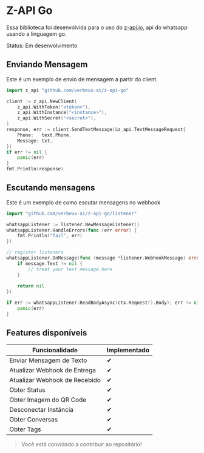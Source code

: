 # Z-API Go

Essa biblioteca foi desenvolvida para o uso do [z-api.io](z-api), api do whatsapp usando a linguagem go.

Status: Em desenvolvimento

## Enviando Mensagem

Este é um exemplo de envio de mensagem a partir do client.

```go
import z_api "github.com/verbeux-ai/z-api-go"

client := z_api.NewClient(
    z_api.WithToken("<token>"),
    z_api.WithInstance("<instance>"),
    z_api.WithSecret("<secret>"),
)
response, err := client.SendTextMessage(&z_api.TextMessageRequest{
    Phone:   text.Phone,
    Message: txt,
})
if err != nil {
    panic(err)
}
fmt.Println(response)
```

## Escutando mensagens

Este é um exemplo de como escutar mensagens no webhook

```go
import "github.com/verbeux-ai/z-api-go/listener"

whatsappListener := listener.NewMessageListener()
whatsappListener.HandleErrors(func (err error) {
    fmt.Println("fail", err)
})

// register listeners
whatsappListener.OnMessage(func (message *listener.WebhookMessage) error {
    if message.Text != nil {
        // treat your text message here
    }
    
    return nil
})

if err := whatsappListener.ReadBodyAsync(ctx.Request().Body); err != nil {
    panic(err)
}
```

## Features disponíveis

| Funcionalidade        | Implementado |
|-------------------------------|--------------|
| Enviar Mensagem de Texto      | ✔            |
| Atualizar Webhook de Entrega  | ✔            |
| Atualizar Webhook de Recebido | ✔            |
| Obter Status                  | ✔            |
| Obter Imagem do QR Code       | ✔            |
| Desconectar Instância         | ✔            |
| Obter Conversas               | ✔            |
| Obter Tags                    | ✔            |


> Você está convidado a contribuir ao repositório!